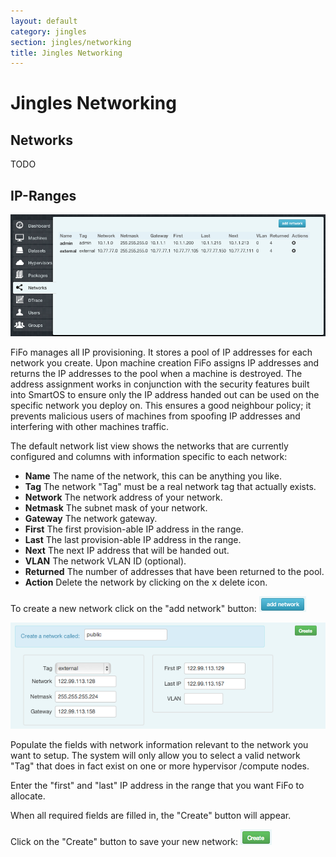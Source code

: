 ```yaml
---
layout: default
category: jingles
section: jingles/networking
title: Jingles Networking
---
```

# Jingles Networking


## Networks

TODO

## IP-Ranges

![](/assets/img/jingles/ipranges01.png)

FiFo manages all IP provisioning. It stores a pool of IP addresses for each network you create. Upon machine creation FiFo assigns IP addresses and returns the IP addresses to the pool when a machine is destroyed. The address assignment works in conjunction with the security features built into SmartOS to ensure only the IP address handed out can be used on the specific network you deploy on. This ensures a good neighbour policy; it prevents malicious users of machines from spoofing IP addresses and interfering with other machines traffic.

The default network list view shows the networks that are currently configured and columns with information specific to each network:

- **Name** The name of the network, this can be anything you like.
- **Tag** The network "Tag" must be a real network tag that actually exists.
- **Network** The network address of your network.
- **Netmask** The subnet mask of your network.
- **Gateway** The network gateway.
- **First** The first provision-able IP address in the range.
- **Last** The last provision-able IP address in the range.
- **Next** The next IP address that will be handed out.
- **VLAN** The network VLAN ID (optional).
- **Returned** The number of addresses that have been returned to the pool.
- **Action** Delete the network by clicking on the <kbd>x</kbd> delete icon.

To create a new network click on the "add network" button: ![](/assets/img/jingles/ipranges-add.png)


![](/assets/img/jingles/ipranges02.png)

Populate the fields with network information relevant to the network you want to setup. The system will only allow you to select a valid network "Tag" that does in fact exist on one or more hypervisor /compute nodes.

Enter the "first" and "last" IP address in the range that you want FiFo to allocate.

When all required fields are filled in, the "Create" button will appear.

Click on the "Create" button to save your new network: ![](/assets/img/jingles/ipranges-create.png)
